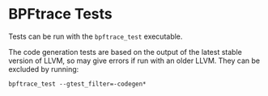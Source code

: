 # BPFtrace Tests

Tests can be run with the `bpftrace_test` executable.

The code generation tests are based on the output of the latest stable version of LLVM, so may give errors if run with an older LLVM. They can be excluded by running:

`bpftrace_test --gtest_filter=-codegen*`
